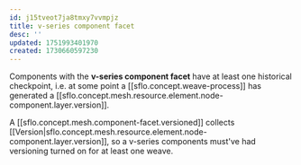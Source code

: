 ```yaml
---
id: j15tveot7ja8tmxy7vvmpjz
title: v-series component facet
desc: ''
updated: 1751993401970
created: 1730660597230
---
```


Components with the **v-series component facet** have at least one historical checkpoint, i.e. at some point a [[sflo.concept.weave-process]] has generated a [[sflo.concept.mesh.resource.element.node-component.layer.version]].


A [[sflo.concept.mesh.component-facet.versioned]] collects [[Version|sflo.concept.mesh.resource.element.node-component.layer.version]], so a v-series components must've had versioning turned on for at least one weave.
